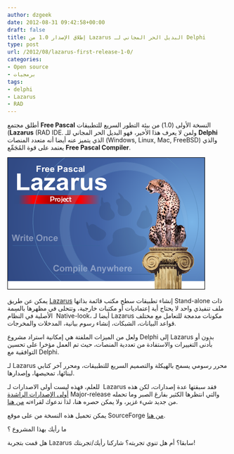 ```yaml
---
author: dzgeek
date: 2012-08-31 09:42:58+00:00
draft: false
title: إطلاق الإصدار 1.0 من Lazarus البديل الحر المجاني لـ Delphi
type: post
url: /2012/08/lazarus-first-release-1-0/
categories:
- Open source
- برمجيات
tags:
- delphi
- Lazarus
- RAD
---
```


أطلق مجتمع **Free Pascal** النسخة الأولى (1.0) من بيئة التطور السريع للتطبيقات (**Lazarus** (RAD IDE. ولمن لا يعرف هذا الأخير، فهو البديل الحر المجاني للـ **Delphi** الذي يتميز عنه أيضا أنه متعدد المنصات (Windows, Linux, Mac, FreeBSD) والذي يعتمد على قوة المُجَمِّع **Free Pascal Compiler**.

[![](lazarus-splash-logo.png)
](lazarus-splash-logo.png)


[
](https://www.it-scoop.com/wp-content/uploads/2012/08/splash_logo.png)يمكن عن طريق [Lazarus](http://www.lazarus.freepascal.org/) إنشاء تطبيقات سطح مكتب قائمة بذاتها Stand-alone ذات ملف تنفيذي واحد لا يحتاج أية إعتماديات أو مكتبات خارجية، وتتحلى في مظهرها بالسِمة الأصلية في النظام  Native-look، أيضا لـ Lazarus مكونات مدمجة للتعامل مع مختلف قواعد البيانات، الشبكات، إنشاء رسوم بيانية، المدخلات والمخرجات.


ولعل من الميزات الملفتة هي إمكانية استراد مشروع Delphi إلى Lazarus بدون أو بأدنى التغييرات والاستفادة من تعددية المنصات، حيث تم العمل مؤخرا على تحسين التوافقية مع Delphi.

لـ Lazarus محرر رسومي يسمح بالهيكلة والتصميم السريع للتطبيقات، ومحرر آخر كتابي لبنائها، تمحيصها، وإصدارها.

للعلم، فهذه ليست أولى الاصدارات لـ  Lazarus فقد سبقتها عدة إصدارات، لكن هذه [أولى الإصدارات الراشدة](http://www.lazarus.freepascal.org/index.php/topic,18019.html) Major-release والتي انتظرها الكثير بفارغ الصبر وما تحمله من جديد شيء غزير، ولا يمكن حصره هنا، لذا ندعوك لقراءته [من هنا](http://wiki.lazarus.freepascal.org/Lazarus_1.0_release_notes).

يمكن تحميل هذه النسخة من على موقع SourceForge [من هنا](http://sourceforge.net/projects/lazarus/).

ما رأيك بهذا المشروع ؟

هل قمت بتجربة Lazarus سابقا؟ أم هل تنوي تجربته؟ شاركنا رأيك/تجربتك!
